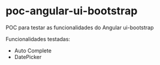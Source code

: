 # poc-angular-ui-bootstrap
POC para testar as funcionalidades do Angular ui-bootstrap

Funcionalidades testadas:
  - Auto Complete
  - DatePicker
